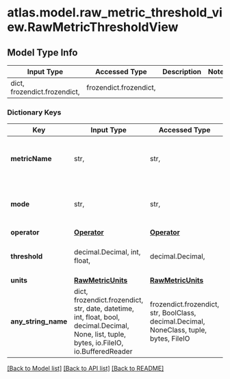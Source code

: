 # atlas.model.raw_metric_threshold_view.RawMetricThresholdView

## Model Type Info
Input Type | Accessed Type | Description | Notes
------------ | ------------- | ------------- | -------------
dict, frozendict.frozendict,  | frozendict.frozendict,  |  | 

### Dictionary Keys
Key | Input Type | Accessed Type | Description | Notes
------------ | ------------- | ------------- | ------------- | -------------
**metricName** | str,  | str,  | Human-readable label that identifies the metric against which MongoDB Cloud checks the configured **metricThreshold.threshold**. | [optional] 
**mode** | str,  | str,  | MongoDB Cloud computes the current metric value as an average. | [optional] must be one of ["AVERAGE", ] 
**operator** | [**Operator**](Operator.md) | [**Operator**](Operator.md) |  | [optional] 
**threshold** | decimal.Decimal, int, float,  | decimal.Decimal,  | Value of metric that, when exceeded, triggers an alert. | [optional] value must be a 64 bit float
**units** | [**RawMetricUnits**](RawMetricUnits.md) | [**RawMetricUnits**](RawMetricUnits.md) |  | [optional] 
**any_string_name** | dict, frozendict.frozendict, str, date, datetime, int, float, bool, decimal.Decimal, None, list, tuple, bytes, io.FileIO, io.BufferedReader | frozendict.frozendict, str, BoolClass, decimal.Decimal, NoneClass, tuple, bytes, FileIO | any string name can be used but the value must be the correct type | [optional]

[[Back to Model list]](../../README.md#documentation-for-models) [[Back to API list]](../../README.md#documentation-for-api-endpoints) [[Back to README]](../../README.md)

